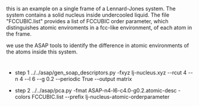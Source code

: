 this is an example on a single frame of a Lennard-Jones system. The system contains a solid nucleus inside undercooled liquid. The file "FCCUBIC.list" provides a list of FCCUBIC order parameter, which distinguishes atomic enviroments in a fcc-like environment, of each atom in the frame.
 
we use the ASAP tools to identify the difference in atomic environments of the atoms inside this system.

#
* step 1
../../asap/gen_soap_descriptors.py -fxyz lj-nucleus.xyz --rcut 4 --n 4 --l 6 --g 0.2 --periodic True --output matrix

* step 2
../../asap/pca.py -fmat ASAP-n4-l6-c4.0-g0.2.atomic-desc -colors FCCUBIC.list --prefix lj-nucleus-atomic-orderparameter
